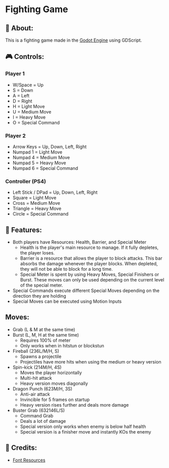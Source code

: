# Fighting Game

## 📃 About:
This is a fighting game made in the [Godot Engine](https://godotengine.org/) using GDScript.

## 🎮 Controls:
### Player 1
* W/Space = Up
* S = Down
* A = Left
* D = Right
* H = Light Move
* U = Medium Move
* I = Heavy Move
* O = Special Command
### Player 2
* Arrow Keys = Up, Down, Left, Right
* Numpad 1 = Light Move
* Numpad 4 = Medium Move
* Numpad 5 = Heavy Move
* Numpad 6 = Special Command
### Controller (PS4)
* Left Stick / DPad = Up, Down, Left, Right
* Square = Light Move
* Cross = Medium Move
* Triangle = Heavy Move
* Circle = Special Command

## 📖 Features:
* Both players have Resources: Health, Barrier, and Special Meter
    * Health is the player's main resource to manage. If it fully depletes, the player loses.
    * Barrier is a resource that allows the player to block attacks. This bar absorbs the damage whenever the player blocks. When depleted, they will not be able to block for a long time.
    * Special Meter is spent by using Heavy Moves, Special Finishers or Burst. These moves can only be used depending on the current level of the special meter.
* Special Commands execute different Special Moves depending on the direction they are holding
* Special Moves can be executed using Motion Inputs

## Moves:
* Grab (L & M at the same time)
* Burst (L, M, H at the same time)
    * Requires 100% of meter
    * Only works when in hitstun or blockstun
* Fireball (236L/M/H, S)
    * Spawns a projectile
    * Projectiles have more hits when using the medium or heavy version
* Spin-kick (214M/H, 4S)
    * Moves the player horizontally
    * Multi-hit attack
    * Heavy version moves diagonally
* Dragon Punch (623M/H, 3S)
    * Anti-air attack
    * Invincible for 5 frames on startup
    * Heavy version rises further and deals more damage
* Buster Grab (632146L/S)
    * Command Grab
    * Deals a lot of damage
    * Special version only works when enemy is below half health
    * Special version is a finisher move and instantly KOs the enemy

## 📑 Credits:
* [Font Resources](pentacom.jp)